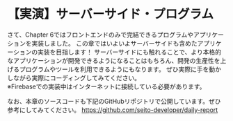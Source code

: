 # 【実演】サーバーサイド・プログラム
さて、Chapter 6ではフロントエンドのみで完結できるプログラムやアプリケーションを実装しました。
この章ではいよいよサーバーサイドも含めたアプリケーションの実装を目指します！
サーバーサイドにも触れることで、より本格的なアプリケーションが開発できるようになることはもちろん、開発の生産性を上げるプログラムやツールを利用できるようにもなります。
ぜひ実際に手を動かしながら実際にコーディングしてみてください。  
※Firebaseでの実装中はインターネットに接続している必要があります。

なお、本章のソースコードも下記のGitHubリポジトリで公開しています。ぜひ参考にしてみてください。
https://github.com/seito-developer/daily-report